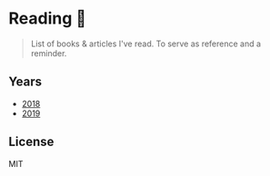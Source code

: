 # Reading 📖

> List of books & articles I've read. To serve as reference and a reminder.

## Years

* [2018](2018.md)
* [2019](2019.md)

## License

MIT
